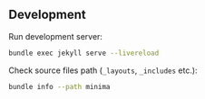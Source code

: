 ## Development

Run development server:
```bash
bundle exec jekyll serve --livereload
```

Check source files path (`_layouts`, `_includes` etc.):
```bash
bundle info --path minima
```